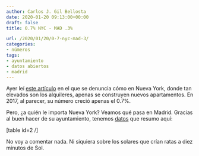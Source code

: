```yaml
---
author: Carlos J. Gil Bellosta
date: 2020-01-20 09:13:00+00:00
draft: false
title: 0.7% NYC - MAD .3%

url: /2020/01/20/0-7-nyc-mad-3/
categories:
- números
tags:
- ayuntamiento
- datos abiertos
- madrid
---
```





Ayer leí [este artículo](https://www.lesswrong.com/posts/z7QDX4y4KHjwBnHco/is-nyc-building-much-housing) en el que se denuncia cómo en Nueva York, donde tan elevados son los alquileres, apenas se construyen nuevos apartamentos. En 2017, al parecer, su número creció apenas el 0.7%.







Pero, ¿a quién le importa Nueva York? Veamos qué pasa en Madrid. Gracias al buen hacer de su ayuntamiento, tenemos [datos](https://www.madrid.es/portales/munimadrid/es/Inicio/El-Ayuntamiento/Estadistica/Areas-de-informacion-estadistica/Edificacion-y-vivienda/Estadistica-registral-catastral-IBI-/Catastro/?vgnextfmt=default&vgnextoid=0b0d43c88da49210VgnVCM1000000b205a0aRCRD&vgnextchannel=a9768d4eed4b4210VgnVCM2000000c205a0aRCRD) que resumo aquí:







[table id=2 /]







No voy a comentar nada. Ni siquiera sobre los solares que crían ratas a diez minutos de Sol.



